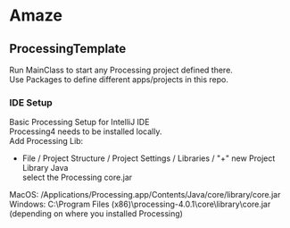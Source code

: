 # Amaze

## ProcessingTemplate

Run MainClass to start any Processing project defined there.  
Use Packages to define different apps/projects in this repo.

### IDE Setup

Basic Processing Setup for IntelliJ IDE  
Processing4 needs to be installed locally.  
Add Processing Lib:
- File / Project Structure / Project Settings / Libraries / "+" new Project Library Java  
  select the Processing core.jar

MacOS: /Applications/Processing.app/Contents/Java/core/library/core.jar  
Windows: C:\Program Files (x86)\processing-4.0.1\core\library\core.jar  (depending on where you installed Processing)